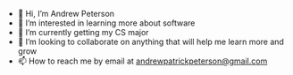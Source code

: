 - 👋 Hi, I’m Andrew Peterson
- 👀 I’m interested in learning more about software
- 🌱 I’m currently getting my CS major
- 💞️ I’m looking to collaborate on anything that will help me learn more and grow
- 📫 How to reach me by email at andrewpatrickpeterson@gmail.com

<!---
andrewObrien98/andrewObrien98 is a ✨ special ✨ repository because its `README.md` (this file) appears on your GitHub profile.
You can click the Preview link to take a look at your changes.
--->
